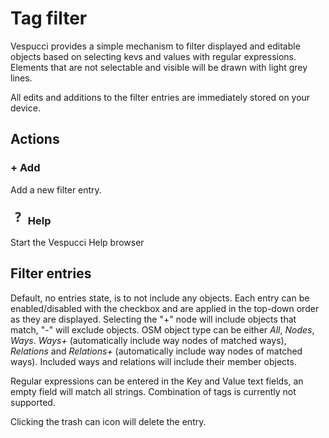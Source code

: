 # Tag filter

Vespucci provides a simple mechanism to filter displayed and editable objects based on selecting kevs and values with regular expressions. Elements that are not selectable and visible will be drawn with light grey lines.

All edits and additions to the filter entries are immediately stored on your device.

## Actions  

### + Add

Add a new filter entry.

### ![Help](../images/menu_help.png) Help

Start the Vespucci Help browser

## Filter entries

Default, no entries state, is to not include any objects. Each entry can be enabled/disabled with the checkbox and are applied in the top-down order as they are displayed. Selecting the "+" node will include objects that match, "-" will exclude objects. OSM object type can be either *All*, *Nodes*, *Ways*. *Ways+* (automatically include way nodes of matched ways), *Relations* and *Relations+* (automatically include way nodes of matched ways). Included ways and relations will include their member objects.

Regular expressions can be entered in the Key and Value text fields, an empty field will match all strings. Combination of tags is currently not supported.

Clicking the trash can icon will delete the entry.
  
